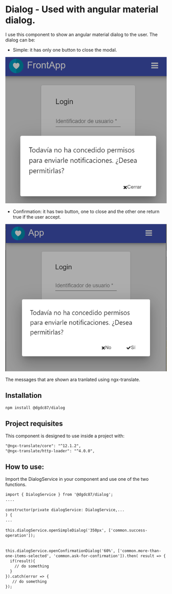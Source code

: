 # Dialog - Used with angular material dialog.

I use this component to show an angular material dialog to the user. The dialog can be:

- Simple: it has only one button to close the modal.

![Image of simpleDialog](https://raw.githubusercontent.com/dgdc87/frontLibraries/master/projects/dgdc87/dialog/assets/images/simpleDialog.png)

- Confirmation: it has two button, one to close and the other one return true if the user accept.

![Image of confirmationDialog](https://raw.githubusercontent.com/dgdc87/frontLibraries/master/projects/dgdc87/dialog/assets/images/confirmationDialog.png)


The messages that are shown ara tranlated using ngx-translate.

## Installation

```
npm install @dgdc87/dialog
```

## Project requisites

This component is designed to use inside a project with:

    "@ngx-translate/core": "^12.1.2",
    "@ngx-translate/http-loader": "^4.0.0",

## How to use:

Import the DialogService in your component and use one of the two functions.

```
import { DialogService } from '@dgdc87/dialog';
....

constructor(private dialogService: DialogService,... 
) {
...

this.dialogService.openSimpleDialog('350px', ['common.success-operation']);


this.dialogService.openConfirmationDialog('60%', ['common.more-than-one-items-selected', 'common.ask-for-confirmation']).then( result => {
  if(result){
    // do something
  }
}).catch(error => {
   // do something
});

```




